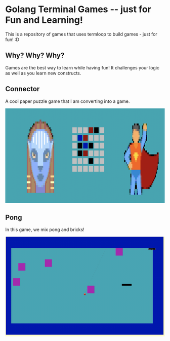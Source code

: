 # Golang Terminal Games -- just for Fun and Learning! 

This is a repository of games that uses termloop to build games - just for fun! :D

## Why? Why? Why?

Games are the best way to learn while having fun! It challenges your logic as well as you learn new constructs.

## Connector
 
A cool paper puzzle game that I am converting into a game. 

![Game Preview](connector/screenshot.png)


## Pong

In this game, we mix pong and bricks! 

![Game Preview](pong/game.png)
